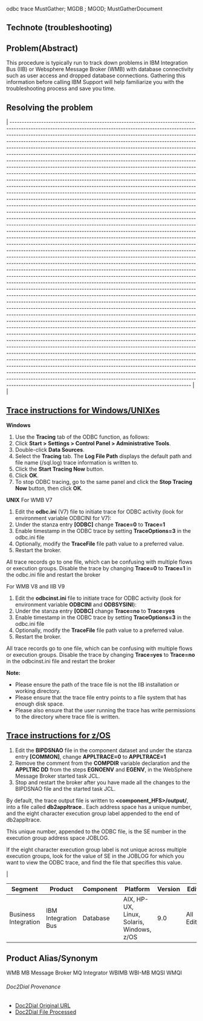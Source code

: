 odbc trace MustGather; MGDB ; MGOD; MustGatherDocument

## Technote (troubleshooting) ##


## Problem(Abstract) ##

This procedure is typically run to track down problems in IBM Integration Bus (IIB) or Websphere Message Broker (WMB) with database connectivity such as user access and dropped database connections\. Gathering this information before calling IBM Support will help familiarize you with the troubleshooting process and save you time\.

## Resolving the problem ##

| -------------------------------------------------------------------------------------------------------------------------------------------------------------------------------------------------------------------------------------------------------------------------------------------------------------------------------------------------------------------------------------------------------------------------------------------------------------------------------------------------------------------------------------------------------------------------------------------------------------------------------------------------------------------------------------------------------------------------------------------------------------------------------------------------------------------------------------------------------------------------------------------------------------------------------------------------------------------------------------------------------------------------------------------------------------------------------------------------------------------------------------------------------------------------------------------------------------------------------------------------------------------------------------------------------------------------------------------------------------------------------------------------------------------------------------------------------------------------------------------------------------------------------------------------------------------------------------------------------------------------------------------------------------------------------------------------------------------------------------------------------------------------------------------------------------------------------------------------------------------------------------------------------------------------------------------------------------------------------------------------------------------------------------------------------------------------------------------------------------------------------------------------------------------------------------------------------------------------------------------------------------------------------------------------------------------------------------------------------------------------------------------------------------------------------------------------------------------------------------------------------------------------------------------------------------------------------------------------------------------------------------------------------------------------------------------------------------------------------------------------------------------------------------------------------------------------------------------------------------------------------------------------------------------------------------------------------------------------------------------------------------------------------------------------------------------------------------------------------------------------------------------------------------------------------------------------------------------------------------------------------------------------------------------------------------------------------------------------------------------------------------------------------- |
| 
## [Trace instructions for Windows/UNIXes][Trace instructions for Windows_UNIXes] ##


**Windows**
1) Use the **Tracing** tab of the ODBC function, as follows:
2) Click  **Start &gt; Settings &gt; Control Panel &gt; Administrative Tools**\.
3) Double\-click **Data Sources**\.
4) Select the **Tracing** tab\. The **Log File Path** displays the default path and file name (/sql\.log) trace information is written to\.
5) Click the **Start Tracing Now** button\.
6) Click **OK**\.
7) To stop ODBC tracing, go to the same panel and click the  **Stop Tracing Now** button, then click **OK**\.

**UNIX**
For WMB V7
1) Edit the **odbc\.ini** (V7) file to initiate trace for ODBC activity (look for environment variable ODBCINI for V7):
2) Under the stanza entry **\[ODBC\]** change **Trace=0** to **Trace=1**
3) Enable timestamp in the ODBC trace by setting **TraceOptions=3** in the odbc\.ini file
4) Optionally, modify the **TraceFile** file path value to a preferred value\.
5) Restart the broker\.

All trace records go to one file, which can be confusing with multiple flows or execution groups\.
Disable the trace by changing **Trace=0** to **Trace=1** in the odbc\.ini file and restart the broker

For WMB V8 and IIB V9
1) Edit the **odbcinst\.ini** file to initiate trace for ODBC activity (look for environment variable **ODBCINI** and **ODBSYSINI**):
2) Under the stanza entry **\[ODBC\]** change **Trace=no** to **Trace=yes**
3) Enable timestamp in the ODBC trace by setting **TraceOptions=3** in the odbc\.ini file
4) Optionally, modify the **TraceFile** file path value to a preferred value\.
5) Restart the broker\.

All trace records go to one file, which can be confusing with multiple flows or execution groups\.
Disable the trace by changing **Trace=yes** to **Trace=no** in the odbcinst\.ini file and restart the broker



**Note:**

 *  Please ensure the path of the trace file is not the IIB installation or working directory\.
 *  Please ensure that the trace file entry points to a file system that has enough disk space\.
 *  Please also ensure that the user running the trace has write permissions to the directory where trace file is written\.
    
    

## [Trace instructions for z/OS][Trace instructions for Windows_UNIXes] ##



1) Edit the **BIPDSNAO** file in the component dataset and under the stanza entry **\[COMMON\]**, change **APPLTRACE=0** to **APPLTRACE=1**
2) Remove the comment from the **COMPDIR** variable declaration and the **APPLTRC DD** from the steps **EGNOENV** and **EGENV**, in the WebSphere Message Broker started task JCL\.
3) Stop and restart the broker after you have made all the changes to the BIPDSNAO file and the started task JCL\.

By default, the trace output file is written to **&lt;component\_HFS&gt;/output/**, into a file called **db2appltrace**\.\. Each address space has a unique number, and the eight character execution group label appended to the end of db2appltrace\.

This unique number, appended to the ODBC file, is the SE number in the execution group address space JOBLOG\.

If the eight character execution group label is not unique across multiple execution groups, look for the value of SE in the JOBLOG for which you want to view the ODBC trace, and find the file that specifies this value\.

 |


| Segment              | Product             | Component | Platform                                   | Version | Edition      |
| -------------------- | ------------------- | --------- | ------------------------------------------ | ------- | ------------ |
| Business Integration | IBM Integration Bus | Database  | AIX, HP\-UX, Linux, Solaris, Windows, z/OS | 9\.0    | All Editions |


## Product Alias/Synonym ##

WMB MB Message Broker MQ Integrator WBIMB WBI\-MB MQSI WMQI


[Trace instructions for Windows_UNIXes]: http://www.ibm.com/support/docview.wss?uid=swg21177048#

###### Doc2Dial Provenance ######

 * [Doc2Dial Original URL][]
 * [Doc2Dial File Processed][]

[Doc2Dial Original URL]: http://www.ibm.com/support/docview.wss?uid=swg21177048
[Doc2Dial File Processed]: file:///Users/wnm3/OSS/MDfromHTML/MDfromHTML/MarkdownGenerator/./test/swg21177048.json